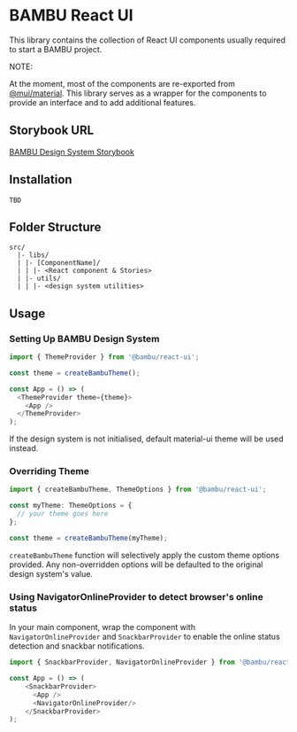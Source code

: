 # BAMBU React UI

This library contains the collection of React UI components usually required to start a BAMBU project.

NOTE:

At the moment, most of the components are re-exported from [@mui/material](https://mui.com/). This library serves as a wrapper for the components to provide an interface and to add additional features.

## Storybook URL

[BAMBU Design System Storybook](https://design-system.bambu.life/)

## Installation

```
TBD
```

## Folder Structure

``` 
src/
  |- libs/
  | |- [ComponentName]/
  | | |- <React component & Stories>
  | |- utils/
  | | |- <design system utilities>
```

## Usage

### Setting Up BAMBU Design System

```typescript
import { ThemeProvider } from '@bambu/react-ui';

const theme = createBambuTheme();

const App = () => (
  <ThemeProvider theme={theme}>
    <App />
  </ThemeProvider>
); 
```
If the design system is not initialised, default material-ui theme will be used instead.

### Overriding Theme

```typescript
import { createBambuTheme, ThemeOptions } from '@bambu/react-ui';

const myTheme: ThemeOptions = {
  // your theme goes here
};

const theme = createBambuTheme(myTheme);
```

`createBambuTheme` function will selectively apply the custom theme options provided. Any non-overridden options will be defaulted to the original design system's value.

### Using NavigatorOnlineProvider to detect browser's online status

In your main component, wrap the component with `NavigatorOnlineProvider` and `SnackbarProvider` to enable the online status detection and snackbar notifications.

```typescript
import { SnackbarProvider, NavigatorOnlineProvider } from '@bambu/react-ui'; 

const App = () => (
    <SnackbarProvider>
      <App />
      <NavigatorOnlineProvider/>
    </SnackbarProvider>
); 
```
